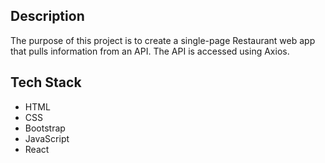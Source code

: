 ## Description

The purpose of this project is to create a single-page Restaurant web app that pulls information from an API. The API is accessed using Axios.

## Tech Stack
* HTML
* CSS
* Bootstrap
* JavaScript
* React
